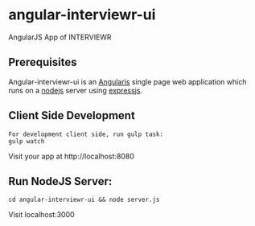 # angular-interviewr-ui
AngularJS App of INTERVIEWR

## Prerequisites

Angular-interviewr-ui is an [Angularjs](https://angularjs.org/) single page web application which runs on a [nodejs](http://nodejs.org/) server using [expressjs](http://expressjs.com/).

## Client Side Development

    For development client side, run gulp task:
    gulp watch
    
Visit your app at http://localhost:8080

## Run NodeJS Server:
    
    cd angular-interviewr-ui && node server.js

Visit localhost:3000
